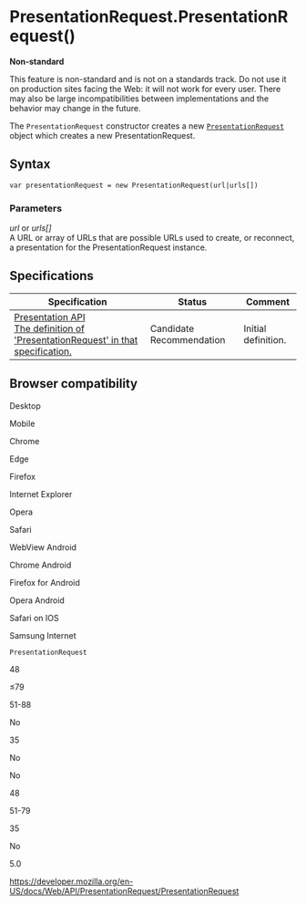 PresentationRequest.PresentationRequest()
=========================================

**Non-standard**

This feature is non-standard and is not on a standards track. Do not use it on production sites facing the Web: it will not work for every user. There may also be large incompatibilities between implementations and the behavior may change in the future.

The `PresentationRequest` constructor creates a new [`PresentationRequest`](../presentationrequest) object which creates a new PresentationRequest.

Syntax
------

    var presentationRequest = new PresentationRequest(url|urls[])

### Parameters

 *url* or *urls\[\]*   
A URL or array of URLs that are possible URLs used to create, or reconnect, a presentation for the PresentationRequest instance.

Specifications
--------------

<table><thead><tr class="header"><th>Specification</th><th>Status</th><th>Comment</th></tr></thead><tbody><tr class="odd"><td><a href="https://w3c.github.io/presentation-api/#constructing-a-presentationrequest">Presentation API<br />
<span class="small">The definition of 'PresentationRequest' in that specification.</span></a></td><td><span class="spec-cr">Candidate Recommendation</span></td><td>Initial definition.</td></tr></tbody></table>

Browser compatibility
---------------------

Desktop

Mobile

Chrome

Edge

Firefox

Internet Explorer

Opera

Safari

WebView Android

Chrome Android

Firefox for Android

Opera Android

Safari on IOS

Samsung Internet

`PresentationRequest`

48

≤79

51-88

No

35

No

No

48

51-79

35

No

5.0

<a href="https://developer.mozilla.org/en-US/docs/Web/API/PresentationRequest/PresentationRequest" class="_attribution-link">https://developer.mozilla.org/en-US/docs/Web/API/PresentationRequest/PresentationRequest</a>
